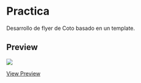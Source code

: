 # Practica
 Desarrollo de flyer de Coto basado en un template.
<br>
## Preview
[<img src="https://user-images.githubusercontent.com/54424032/65274063-e3329b80-daf8-11e9-9a1c-072830fbb2f9.png">](https://em-stea.github.io/practica/)

[View Preview](https://em-stea.github.io/practica/)
